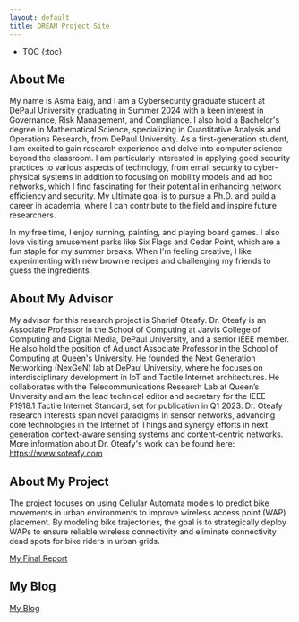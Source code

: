 ```yaml
---
layout: default
title: DREAM Project Site
---
```


* TOC
{:toc}

## About Me
My name is Asma Baig, and I am a Cybersecurity graduate student at DePaul University graduating in Summer 2024 with a keen interest in Governance, Risk Management, and Compliance. I also hold a Bachelor's degree in Mathematical Science, specializing in Quantitative Analysis and Operations Research, from DePaul University. As a first-generation student, I am excited to gain research experience and delve into computer science beyond the classroom. I am particularly interested in applying good security practices to various aspects of technology, from email security to cyber-physical systems in addition to focusing on mobility models and ad hoc networks, which I find fascinating for their potential in enhancing network efficiency and security. My ultimate goal is to pursue a Ph.D. and build a career in academia, where I can contribute to the field and inspire future researchers.

In my free time, I enjoy running, painting, and playing board games. I also love visiting amusement parks like Six Flags and Cedar Point, which are a fun staple for my summer breaks. When I'm feeling creative, I like experimenting with new brownie recipes and challenging my friends to guess the ingredients.

## About My Advisor

My advisor for this research project is Sharief Oteafy. Dr. Oteafy is an Associate Professor in the School of Computing at Jarvis College of Computing and Digital Media, DePaul University, and a senior IEEE member. He also hold the position of Adjunct Associate Professor in the School of Computing at Queen's University. He founded the Next Generation Networking (NexGeN) lab at DePaul University, where he focuses on interdisciplinary development in IoT and Tactile Internet architectures. He collaborates with the Telecommunications Research Lab at Queen’s University and am the lead technical editor and secretary for the IEEE P1918.1 Tactile Internet Standard, set for publication in Q1 2023. Dr. Oteafy research interests span novel paradigms in sensor networks, advancing core technologies in the Internet of Things and synergy efforts in next generation context-aware sensing systems and content-centric networks. More information about Dr. Oteafy's work can be found here: https://www.soteafy.com


## About My Project

The project focuses on using Cellular Automata models to predict bike movements in urban environments to improve wireless access point (WAP) placement. By modeling bike trajectories, the goal is to strategically deploy WAPs to ensure reliable wireless connectivity and eliminate connectivity dead spots for bike riders in urban grids.

[My Final Report](files/finalreport.pdf)

## My Blog

[My Blog](blog.html)
